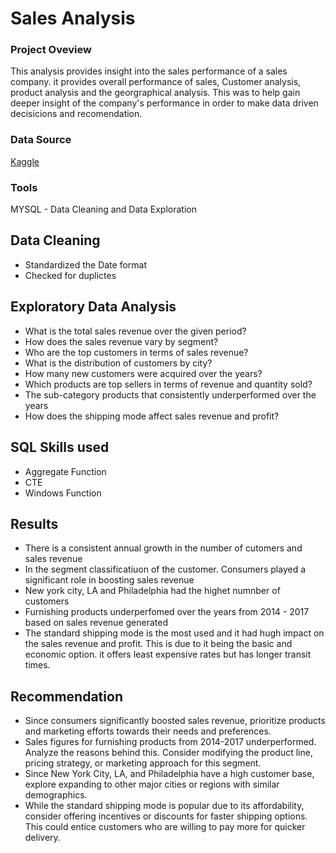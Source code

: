 # Sales Analysis

### Project Oveview

This analysis provides insight into the sales performance of a sales company. it provides overall performance of sales, Customer analysis, product analysis and the georgraphical analysis. This was to help gain deeper insight of the company's performance in order to make data driven decisicions and recomendation. 

### Data Source
[Kaggle](https://www.kaggle.com/datasets/tanayatipre/store-sales-forecasting-dataset/data)

### Tools 
MYSQL - Data Cleaning and Data Exploration

## Data Cleaning
- Standardized the Date format
- Checked for duplictes

## Exploratory Data Analysis
- What is the total sales revenue over the given period?
- How does the sales revenue vary by segment?
- Who are the top customers in terms of sales revenue?
- What is the distribution of customers by city?
- How many new customers were acquired over the years?
- Which products are top sellers in terms of revenue and quantity sold?
- The sub-category products that consistently underperformed over the years
- How does the shipping mode affect sales revenue and profit?

## SQL Skills used
- Aggregate Function
- CTE
- Windows Function

## Results
- There is a consistent annual growth in the number of cutomers and sales revenue
- In the segment classificatiuon of the customer. Consumers played a significant role in boosting sales revenue
- New york city, LA and Philadelphia had the highet numnber of customers 
- Furnishing products underperfomed over the years from 2014 - 2017 based on sales revenue generated
- The standard shipping mode is the most used and it had hugh impact on the sales revenue and profit. This is due to it being the basic and economic option. it offers 
  least expensive rates but has longer transit times.

## Recommendation 
- Since consumers significantly boosted sales revenue, prioritize products and marketing efforts towards their needs and preferences.
- Sales figures for furnishing products from 2014-2017 underperformed. Analyze the reasons behind this. Consider modifying the product line, pricing strategy, or 
  marketing approach for this segment.
- Since New York City, LA, and Philadelphia have a high customer base, explore expanding to other major cities or regions with similar demographics.
- While the standard shipping mode is popular due to its affordability, consider offering incentives or discounts for faster shipping options. This could entice 
  customers who are willing to pay more for quicker delivery.
  

